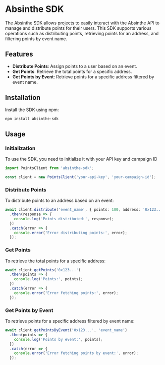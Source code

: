# Absinthe SDK

The Absinthe SDK allows projects to easily interact with the Absinthe API to manage and distribute points for their users. This SDK supports various operations such as distributing points, retrieving points for an address, and filtering points by event name.

## Features

- **Distribute Points**: Assign points to a user based on an event.
- **Get Points**: Retrieve the total points for a specific address.
- **Get Points by Event**: Retrieve points for a specific address filtered by event name.

## Installation

Install the SDK using npm:

```bash
npm install absinthe-sdk
```

## Usage
### Initialization
To use the SDK, you need to initialize it with your API key and campaign ID

```typescript
import PointsClient from 'absinthe-sdk';

const client = new PointsClient('your-api-key', 'your-campaign-id');
```

### Distribute Points
To distribute points to an address based on an event:

```typescript
await client.distribute('event_name', { points: 100, address: '0x123...' })
  .then(response => {
    console.log('Points distributed:', response);
  })
  .catch(error => {
    console.error('Error distributing points:', error);
  });
```

### Get Points
To retrieve the total points for a specific address:

```typescript
await client.getPoints('0x123...')
  .then(points => {
    console.log('Points:', points);
  })
  .catch(error => {
    console.error('Error fetching points:', error);
  });
```

### Get Points by Event
To retrieve points for a specific address filtered by event name:

```typescript
await client.getPointsByEvent('0x123...', 'event_name')
  .then(points => {
    console.log('Points by event:', points);
  })
  .catch(error => {
    console.error('Error fetching points by event:', error);
  });
```
